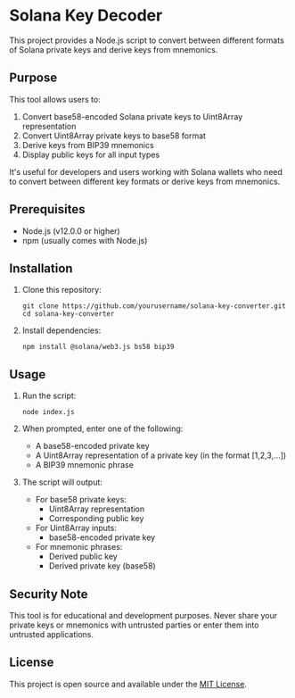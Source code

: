 # Solana Key Decoder

This project provides a Node.js script to convert between different formats of Solana private keys and derive keys from mnemonics.

## Purpose

This tool allows users to:
1. Convert base58-encoded Solana private keys to Uint8Array representation
2. Convert Uint8Array private keys to base58 format
3. Derive keys from BIP39 mnemonics
4. Display public keys for all input types

It's useful for developers and users working with Solana wallets who need to convert between different key formats or derive keys from mnemonics.

## Prerequisites

- Node.js (v12.0.0 or higher)
- npm (usually comes with Node.js)

## Installation

1. Clone this repository:
   ```
   git clone https://github.com/yourusername/solana-key-converter.git
   cd solana-key-converter
   ```

2. Install dependencies:
   ```
   npm install @solana/web3.js bs58 bip39
   ```

## Usage

1. Run the script:
   ```
   node index.js
   ```

2. When prompted, enter one of the following:
   - A base58-encoded private key
   - A Uint8Array representation of a private key (in the format [1,2,3,...])
   - A BIP39 mnemonic phrase

3. The script will output:
   - For base58 private keys:
     - Uint8Array representation
     - Corresponding public key
   - For Uint8Array inputs:
     - base58-encoded private key
   - For mnemonic phrases:
     - Derived public key
     - Derived private key (base58)

## Security Note
This tool is for educational and development purposes. Never share your private keys or mnemonics with untrusted parties or enter them into untrusted applications.

## License
This project is open source and available under the [MIT License](LICENSE).
